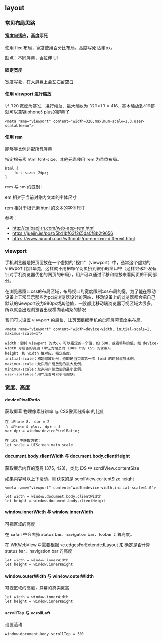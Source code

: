 ## layout

### 常见布局思路

#### 宽度自适应，高度写死

使用 flex 布局，宽度使用百分比布局。高度写死 固定px。

缺点：不同屏幕，会拉伸 UI

#### 固定宽度

宽度写死，在大屏幕上会左右留空白


#### 使用 viewport 进行缩放

以 320 宽度为基准，进行缩放，最大缩放为 320*1.3 = 416，基本缩放到416都就可以兼容iphone6 plus的屏幕了

```
<meta name="viewport" content="width=320,maximum-scale=1.3,user-scalable=no">
```

#### 使用 rem

能够等比例适配所有屏幕

指定根元素 html font-size，其他元素使用 rem 为单位布局。

```
html {
    font-size: 20px;
}

```

rem 与 em 的区别：

em 相对于当前对象内文本的字体尺寸

rem 相对于根元素 html 的文本的字体尺寸


参考：

- http://caibaojian.com/web-app-rem.html
- https://juejin.im/post/5b41bf63f265da0f8b2f9656
- https://www.runoob.com/w3cnote/px-em-rem-different.html

### viewport

手机浏览器是把页面放在一个虚拟的"视口"（viewport）中，通常这个虚拟的 viewport 比屏幕宽，这样就不用把每个网页挤到很小的窗口中（这样会破坏没有针对手机浏览器优化的网页的布局），用户可以通过平移和缩放来看网页的不同部分。

在浏览器窗口css的布局区域，布局视口的宽度限制css布局的宽。为了能在移动设备上正常显示那些为pc端浏览器设计的网站，移动设备上的浏览器都会把自己默认的viewport设为980px或其他值，一般都比移动端浏览器可视区域大很多，所以就会出现浏览器出现横向滚动条的情况

我们可以设置 viewport 的属性，让页面根据手机的实际屏幕宽度来布局。

```
<meta name="viewport" content="width=device-width, initial-scale=1, maximum-scale=1">

width：控制 viewport 的大小，可以指定的一个值，如 600，或者特殊的值，如 device-width 为设备的宽度（单位为缩放为 100% 时的 CSS 的像素）。
height：和 width 相对应，指定高度。
initial-scale：初始缩放比例，也即是当页面第一次 load 的时候缩放比例。
maximum-scale：允许用户缩放到的最大比例。
minimum-scale：允许用户缩放到的最小比例。
user-scalable：用户是否可以手动缩放。
```

### 宽度、高度

#### devicePixelRatio

获取屏幕 物理像素分辨率 与 CSS像素分辨率 的比值

```
在 iPhone 8， dpr = 2
在 iPhone 8 plus， dpr = 3
var dpr = window.devicePixelRatio;

在 iOS 中获取方式：
let scale = UIScreen.main.scale
```

#### document.body.clientWidth 与 document.body.clientHeight

获取展示内容的宽高 (375, 423)，类比 iOS 中 scrollView.contentSize

如果内容可以上下滚动，则获取的是 scrollView.contentSize.height

```
<meta name="viewport" content="width=device-width,initial-scale=1.0">

let width = window.document.body.clientWidth
let height = window.document.body.clientHeight
```

#### window.innerWidth 与 window.innerWidth

可视区域的高度

在 safari 中会去掉 status bar、navigation bar、toobar 计算高度。

在 WKWebView 中需要根据 vc.edgesForExtendedLayout 来 确定是否计算 status bar、navigation bar 的高度

```
let width = window.innerWidth
let height = window.innerHeight
```

#### window.outerWidth 与 window.outerWidth

可视区域的高度，屏幕的真实宽高

```
let width = window.innerWidth
let height = window.innerHeight
```

#### scrollTop 与 scrollLeft

设置滚动

```
window.document.body.scrollTop = 300
```